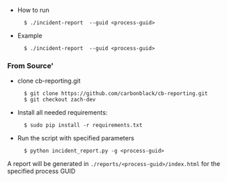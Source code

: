 * How to run

        $ ./incident-report  --guid <process-guid>

* Example

        $ ./incident-report  --guid <process-guid>

### From Source'
* clone cb-reporting.git

        $ git clone https://github.com/carbonblack/cb-reporting.git
        $ git checkout zach-dev

* Install all needed requirements:

        $ sudo pip install -r requirements.txt

* Run the script with specified parameters

        $ python incident_report.py -g <process-guid>

A report will be generated in `./reports/<process-guid>/index.html` for the specified process GUID

